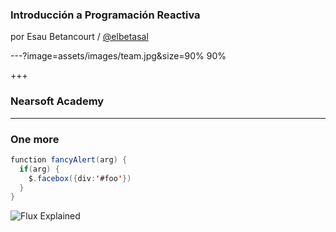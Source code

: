 ### Introducción a Programación Reactiva

por Esau Betancourt / [@elbetasal](https://twitter.com/elbetasal)

---?image=assets/images/team.jpg&size=90% 90%

+++
### Nearsoft Academy 


---

### One more 

```java
function fancyAlert(arg) {
  if(arg) {
    $.facebox({div:'#foo'})
  }
}
```

![Flux Explained](https://facebook.github.io/flux/img/flux-simple-f8-diagram-explained-1300w.png)